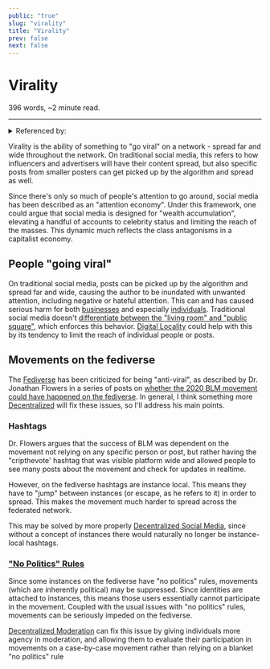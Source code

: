 ```yaml
---
public: "true"
slug: "virality"
title: "Virality"
prev: false
next: false
---
```

<script setup>
import { data } from '../../git.data.ts';
import { useData } from 'vitepress';
const pageData = useData();
</script>
<h1 class="p-name">Virality</h1>
<p>396 words, ~2 minute read. <span v-html="data[`site/${pageData.page.value.relativePath}`]" /></p>
<hr/>

<details><summary>Referenced by:</summary><a href="/garden/digital-locality/index.md">Digital Locality</a></details>

Virality is the ability of something to "go viral" on a network - spread far and wide throughout the network. On traditional social media, this refers to how influencers and advertisers will have their content spread, but also specific posts from smaller posters can get picked up by the algorithm and spread as well.

Since there's only so much of people's attention to go around, social media has been described as an "attention economy". Under this framework, one could argue that social media is designed for "wealth accumulation", elevating a handful of accounts to celebrity status and limiting the reach of the masses. This dynamic much reflects the class antagonisms in a capitalist economy.

## People "going viral"

On traditional social media, posts can be picked up by the algorithm and spread far and wide,  causing the author to be inundated with unwanted attention, including negative or hateful attention. This can and has caused serious harm for both [businesses](https://sarah-geri.medium.com/you-dont-want-to-go-viral-dace46a91bee) and especially [individuals](https://embedded.substack.com/p/going-viral-sucks-even-more-now). Traditional social media doesn't [differentiate between the "living room" and "public square"](https://discuss.coding.social/t/discuss-sx-anti-pattern-reply-sigh-aka-reply-guy/531/2), which enforces this behavior. [Digital Locality](/garden/digital-locality/index.md) could help with this by its tendency to limit the reach of individual people or posts.

## Movements on the fediverse

The [Fediverse](/garden/fediverse/index.md) has been criticized for being "anti-viral", as described by Dr. Jonathan Flowers in a series of posts on [whether the 2020 BLM movement could have happened on the fediverse](https://mas.to/@shengokai@zirk.us/109723062349528947). In general, I think something more [Decentralized](/garden/decentralized/index.md) will fix these issues, so I'll address his main points.

### Hashtags

Dr. Flowers argues that the success of BLM was dependent on the movement not relying on any specific person or post, but rather having the "cripthevote' hashtag that was visible platform wide and allowed people to see many posts about the movement and check for updates in realtime.

However, on the fediverse hashtags are instance local. This means they have to "jump" between instances (or escape, as he refers to it) in order to spread. This makes the movement much harder to spread across the federated network.

This may be solved by more properly [Decentralized Social Media](/garden/decentralized-social-media/index.md), since without a concept of instances there would naturally no longer be instance-local hashtags.

### ["No Politics" Rules](/garden/no-politics-rules/index.md)

Since some instances on the fediverse have "no politics" rules, movements (which are inherently political) may be suppressed. Since identities are attached to instances, this means those users essentially cannot participate in the movement. Coupled with the usual issues with "no politics" rules, movements can be seriously impeded on the fediverse.

[Decentralized Moderation](/garden/decentralized-moderation/index.md) can fix this issue by giving individuals more agency in moderation, and allowing them to evaluate their participation in movements on a case-by-case movement rather than relying on a blanket "no politics" rule